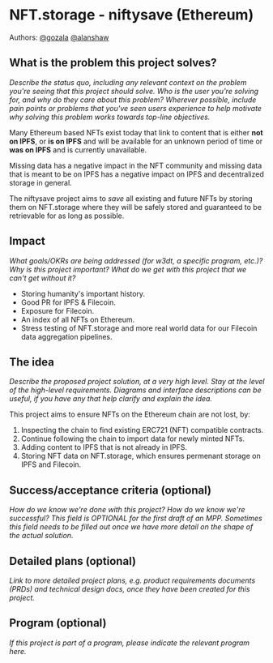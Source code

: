 # NFT.storage - niftysave (Ethereum)

Authors: [@gozala](https://github.com/gozala) [@alanshaw](https://github.com/alanshaw)

<!--
This minimal project pitch (MPP) template is for a proposal/brief/pitch for a significant project to be undertaken by a Web3 Dev project team.
The goal of project proposals is to help us decide which work to take on, which things are more valuable than other things.
-->
<!--
A minimal project pitch (MPP) should contain enough detail for others to understand what problem this project solves and why this is important for our
team's goal of achieving product-market fit, a high-level description of what the idea/proposed solution is, and space to add more detailed technical 
design and planning information as we develop this information.

The MPP itself does not need to describe the work, technical design, scope, and project plan in much detail.

Projects can include work for major programs (such as Bedrock and Nitro), but they can focus on other areas, e.g. refactors for future capability, 
improving our testing infrastructure, testing and validation, and other engineering-oriented projects.
-->
<!--
For ease of discussion in PRs, consider breaking lines after every sentence or long phrase.
-->

## What is the problem this project solves?
_Describe the status quo, including any relevant context on the problem you're seeing that this project should solve. Who is the user you're solving for, and why do they care about this problem? Wherever possible, include pain points or problems that you've seen users experience to help motivate why solving this problem works towards top-line objectives._ 

Many Ethereum based NFTs exist today that link to content that is either **not on IPFS**, or **is on IPFS** and will be available for an unknown period of time or **was on IPFS** and is currently unavailable.

Missing data has a negative impact in the NFT community and missing data that is meant to be on IPFS has a negative impact on IPFS and decentralized storage in general.

The niftysave project aims to _save_ all existing and future NFTs by storing them on NFT.storage where they will be safely stored and guaranteed to be retrievable for as long as possible.

## Impact
_What goals/OKRs are being addressed (for w3dt, a specific program, etc.)? Why is this project important? What do we get with this project that we can't get without it?_

* Storing humanity's important history.
* Good PR for IPFS & Filecoin.
* Exposure for Filecoin.
* An index of all NFTs on Ethereum.
* Stress testing of NFT.storage and more real world data for our Filecoin data aggregation pipelines.

## The idea
_Describe the proposed project solution, at a very high level. Stay at the level of the high-level requirements. Diagrams and interface descriptions can be useful, if you have any that help clarify and explain the idea._

This project aims to ensure NFTs on the Ethereum chain are not lost, by:

1. Inspecting the chain to find existing ERC721 (NFT) compatible contracts.
2. Continue following the chain to import data for newly minted NFTs.
3. Adding content to IPFS that is not already in IPFS.
4. Storing NFT data on NFT.storage, which ensures permenant storage on IPFS and Filecoin.

## Success/acceptance criteria (optional)
_How do we know we're done with this project? How do we know we're successful? This field is OPTIONAL for the first draft of an MPP. Sometimes this field needs to be filled out once we have more detail on the shape of the actual solution._

## Detailed plans (optional)
_Link to more detailed project plans, e.g. product requirements documents (PRDs) and technical design docs, once they have been created for this project._

## Program (optional)
_If this project is part of a program, please indicate the relevant program here._
